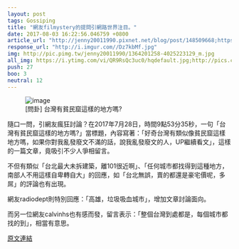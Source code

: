 ```yaml
---
layout: post
tags: Gossiping
title: "網友filmystery的提問引網路世界注目。"
date: 2017-08-03 16:22:56.046759 +0800
article_url: "http://jenny20011990.pixnet.net/blog/post/148509668;https://kknews.cc/zhtw/world/96rz5zq.html;https://kknews.cc/zhtw/news/2ampej9.html;https://youtu.be/QR9RsQc3uc0?t=1m30s;http://bepo.ctitv.com.tw/2016/10/139270"
response_url: "http://i.imgur.com//Dz7kbMf.jpg"
img: http://pic.pimg.tw/jenny20011990/1364201258-4025223129_m.jpg
all_img: https://i.ytimg.com/vi/QR9RsQc3uc0/hqdefault.jpg;http://pics.ctitv.com/wpimg/2016/10/1191.jpg;http://i.imgur.com//Dz7kbMf.jpg
push: 27
boo: 3
neutral: 12
---
```


<figure>
<img src="http://pic.pimg.tw/jenny20011990/1364201258-4025223129_m.jpg" alt="image">
<figcaption>
[問卦] 台灣有貧民窟這樣的地方嗎?
</figcaption>
</figure>



隨口一問，引網友瘋狂討論？在2017年7月28日，時間9點53分35秒，一句「台灣有貧民窟這樣的地方嗎?」當標題，內容寫著：「好奇台灣有類似像貧民窟這樣地方嗎，如果你對我亂發廢文不滿的話，說我亂發廢文的人，UP繼續看文」，這樣的一篇文章，竟吸引不少人爭相留言。

不但有類似「台北最大未拆建築，離101很近啊」、「任何城市都找得到這種地方，南部人不用這樣自卑轉自大」的回應，如「台北無誤，賣的都還是豪宅價呢，多屌」的評論也有出現。

網友radiodept則特別回應：「高雄，垃圾吸血城市」，增加文章討論面向。

而另一位網友calvinhs也有感而發，留言表示：「整個台灣到處都是，每個城市都找的到」，相當有意思。

<a href = "https://www.ptt.cc/bbs/Gossiping/M.1501206827.A.A1C.html">原文連結</a>


